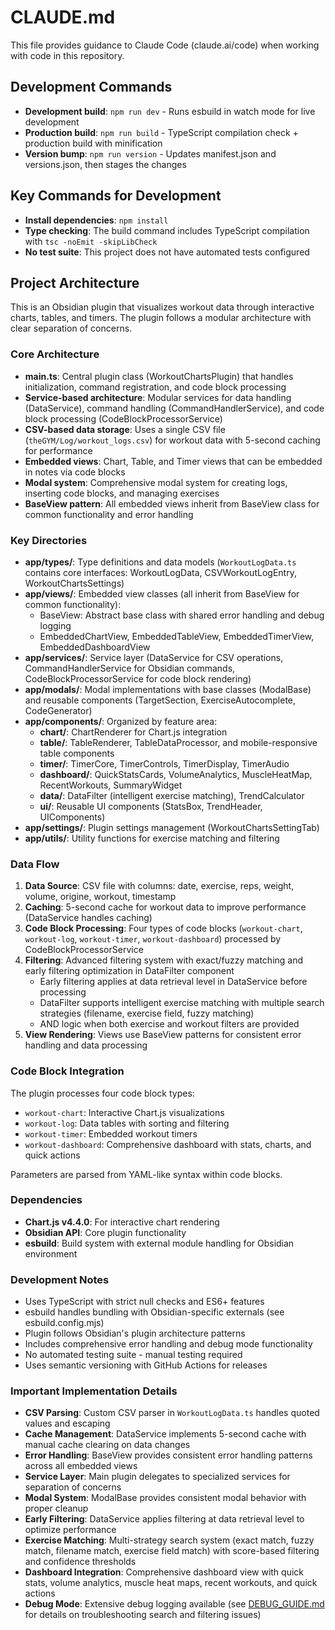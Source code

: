 # CLAUDE.md

This file provides guidance to Claude Code (claude.ai/code) when working with code in this repository.

## Development Commands

- **Development build**: `npm run dev` - Runs esbuild in watch mode for live development
- **Production build**: `npm run build` - TypeScript compilation check + production build with minification
- **Version bump**: `npm run version` - Updates manifest.json and versions.json, then stages the changes

## Key Commands for Development

- **Install dependencies**: `npm install`
- **Type checking**: The build command includes TypeScript compilation with `tsc -noEmit -skipLibCheck`
- **No test suite**: This project does not have automated tests configured

## Project Architecture

This is an Obsidian plugin that visualizes workout data through interactive charts, tables, and timers. The plugin follows a modular architecture with clear separation of concerns.

### Core Architecture

- **main.ts**: Central plugin class (WorkoutChartsPlugin) that handles initialization, command registration, and code block processing
- **Service-based architecture**: Modular services for data handling (DataService), command handling (CommandHandlerService), and code block processing (CodeBlockProcessorService)
- **CSV-based data storage**: Uses a single CSV file (`theGYM/Log/workout_logs.csv`) for workout data with 5-second caching for performance
- **Embedded views**: Chart, Table, and Timer views that can be embedded in notes via code blocks
- **Modal system**: Comprehensive modal system for creating logs, inserting code blocks, and managing exercises
- **BaseView pattern**: All embedded views inherit from BaseView class for common functionality and error handling

### Key Directories

- **app/types/**: Type definitions and data models (`WorkoutLogData.ts` contains core interfaces: WorkoutLogData, CSVWorkoutLogEntry, WorkoutChartsSettings)
- **app/views/**: Embedded view classes (all inherit from BaseView for common functionality):
  - BaseView: Abstract base class with shared error handling and debug logging
  - EmbeddedChartView, EmbeddedTableView, EmbeddedTimerView, EmbeddedDashboardView
- **app/services/**: Service layer (DataService for CSV operations, CommandHandlerService for Obsidian commands, CodeBlockProcessorService for code block rendering)
- **app/modals/**: Modal implementations with base classes (ModalBase) and reusable components (TargetSection, ExerciseAutocomplete, CodeGenerator)
- **app/components/**: Organized by feature area:
  - **chart/**: ChartRenderer for Chart.js integration
  - **table/**: TableRenderer, TableDataProcessor, and mobile-responsive table components
  - **timer/**: TimerCore, TimerControls, TimerDisplay, TimerAudio
  - **dashboard/**: QuickStatsCards, VolumeAnalytics, MuscleHeatMap, RecentWorkouts, SummaryWidget
  - **data/**: DataFilter (intelligent exercise matching), TrendCalculator
  - **ui/**: Reusable UI components (StatsBox, TrendHeader, UIComponents)
- **app/settings/**: Plugin settings management (WorkoutChartsSettingTab)
- **app/utils/**: Utility functions for exercise matching and filtering

### Data Flow

1. **Data Source**: CSV file with columns: date, exercise, reps, weight, volume, origine, workout, timestamp
2. **Caching**: 5-second cache for workout data to improve performance (DataService handles caching)
3. **Code Block Processing**: Four types of code blocks (`workout-chart`, `workout-log`, `workout-timer`, `workout-dashboard`) processed by CodeBlockProcessorService
4. **Filtering**: Advanced filtering system with exact/fuzzy matching and early filtering optimization in DataFilter component
   - Early filtering applies at data retrieval level in DataService before processing
   - DataFilter supports intelligent exercise matching with multiple search strategies (filename, exercise field, fuzzy matching)
   - AND logic when both exercise and workout filters are provided
5. **View Rendering**: Views use BaseView patterns for consistent error handling and data processing

### Code Block Integration

The plugin processes four code block types:

- `workout-chart`: Interactive Chart.js visualizations
- `workout-log`: Data tables with sorting and filtering
- `workout-timer`: Embedded workout timers
- `workout-dashboard`: Comprehensive dashboard with stats, charts, and quick actions

Parameters are parsed from YAML-like syntax within code blocks.

### Dependencies

- **Chart.js v4.4.0**: For interactive chart rendering
- **Obsidian API**: Core plugin functionality
- **esbuild**: Build system with external module handling for Obsidian environment

### Development Notes

- Uses TypeScript with strict null checks and ES6+ features
- esbuild handles bundling with Obsidian-specific externals (see esbuild.config.mjs)
- Plugin follows Obsidian's plugin architecture patterns
- Includes comprehensive error handling and debug mode functionality
- No automated testing suite - manual testing required
- Uses semantic versioning with GitHub Actions for releases

### Important Implementation Details

- **CSV Parsing**: Custom CSV parser in `WorkoutLogData.ts` handles quoted values and escaping
- **Cache Management**: DataService implements 5-second cache with manual cache clearing on data changes
- **Error Handling**: BaseView provides consistent error handling patterns across all embedded views
- **Service Layer**: Main plugin delegates to specialized services for separation of concerns
- **Modal System**: ModalBase provides consistent modal behavior with proper cleanup
- **Early Filtering**: DataService applies filtering at data retrieval level to optimize performance
- **Exercise Matching**: Multi-strategy search system (exact match, fuzzy match, filename match, exercise field match) with score-based filtering and confidence thresholds
- **Dashboard Integration**: Comprehensive dashboard view with quick stats, volume analytics, muscle heat maps, recent workouts, and quick actions
- **Debug Mode**: Extensive debug logging available (see [DEBUG_GUIDE.md](DEBUG_GUIDE.md) for details on troubleshooting search and filtering issues)
